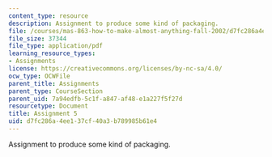 ```yaml
---
content_type: resource
description: Assignment to produce some kind of packaging.
file: /courses/mas-863-how-to-make-almost-anything-fall-2002/d7fc286a4ee137cf40a3b789985b61e4_assignment5.pdf
file_size: 37344
file_type: application/pdf
learning_resource_types:
- Assignments
license: https://creativecommons.org/licenses/by-nc-sa/4.0/
ocw_type: OCWFile
parent_title: Assignments
parent_type: CourseSection
parent_uid: 7a94edfb-5c1f-a847-af48-e1a227f5f27d
resourcetype: Document
title: Assignment 5
uid: d7fc286a-4ee1-37cf-40a3-b789985b61e4
---
```

Assignment to produce some kind of packaging.